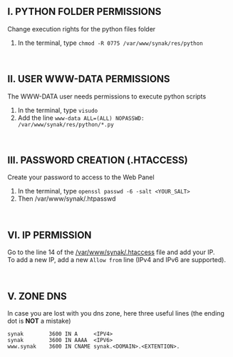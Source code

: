 ## I. PYTHON FOLDER PERMISSIONS
Change execution rights for the python files folder
1. In the terminal, type ```chmod -R 0775 /var/www/synak/res/python```

&#160;

## II. USER WWW-DATA PERMISSIONS
The WWW-DATA user needs permissions to execute python scripts
1. In the terminal, type ```visudo```
2. Add the line ```www-data ALL=(ALL) NOPASSWD: /var/www/synak/res/python/*.py```

&#160;

## III. PASSWORD CREATION (.HTACCESS)
Create your password to access to the Web Panel
1. In the terminal, type ```openssl passwd -6 -salt <YOUR_SALT>```
2. Then /var/www/synak/.htpasswd

&#160;

## VI. IP PERMISSION
Go to the line 14 of the [/var/www/synak/.htaccess](root/var/www/synak/.htaccess#L14) file and add your IP.\
To add a new IP, add a new ```Allow from``` line (IPv4 and IPv6 are supported).
    
&#160;

## V. ZONE DNS
In case you are lost with you dns zone, here three useful lines (the ending dot is **NOT** a mistake)

    synak        3600 IN A     <IPV4>
    synak        3600 IN AAAA  <IPV6>
    www.synak    3600 IN CNAME synak.<DOMAIN>.<EXTENTION>.
